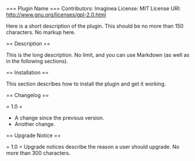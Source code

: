 === Plugin Name ===
Contributors: Imaginea
License: MIT
License URI: http://www.gnu.org/licenses/gpl-2.0.html

Here is a short description of the plugin.  This should be no more than 150 characters.  No markup here.

== Description ==

This is the long description.  No limit, and you can use Markdown (as well as in the following sections).

== Installation ==

This section describes how to install the plugin and get it working.

== Changelog ==

= 1.0 =
* A change since the previous version.
* Another change.


== Upgrade Notice ==

= 1.0 =
Upgrade notices describe the reason a user should upgrade.  No more than 300 characters.

